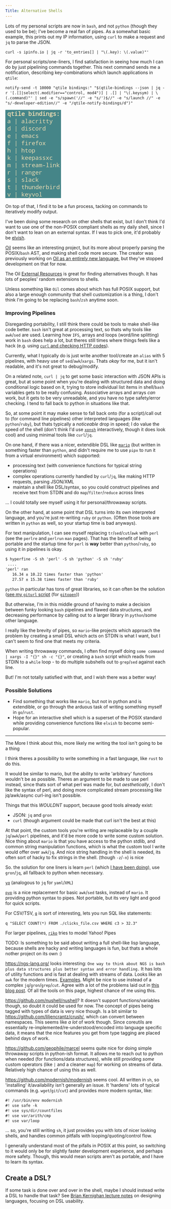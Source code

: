 ```yaml
---
Title: Alternative Shells
---
```


Lots of my personal scripts are now in `bash`, and not `python` (though they used to be be); I've become a real fan of pipes. As a somewhat basic example, this prints out my IP information, using `curl` to make a request and `jq` to parse the JSON.

```
curl -s ipinfo.io | jq -r 'to_entries[] | "\(.key): \(.value)"'
```

For personal scripts/one-liners, I find satisfaction in seeing how much I can do by just pipelining commands together. This next command sends me a notification, describing key-combinations which launch applications in `qtile`:

```
notify-send -t 10000 "qtile bindings:" "$(qtile-bindings --json | jq -r '[.[]|select(.modifier=="control, mod4")] | .[] | "\(.keysym) | \(.command)"' | sed -e "s/spawn('//" -e "s/')$//" -e "s/launch //" -e "s/-developer-edition//" -e "/qtile-notify-bindings/d")"
```

![qtile bindings notification](images/bindings.png)

On top of that, I find it to be a fun process, tacking on commands to iteratively modify output.

I've been doing some research on other shells that exist, but I don't think I'd want to use one of the non-POSIX compliant shells as my daily shell, since I don't want to lean on an external syntax. If I was to pick one, it'd probably be [elvish](https://elv.sh/).

[Oil](https://github.com/oilshell/oil) seems like an interesting project, but its more about properly parsing the POSIX/`bash` AST, and making shell code more secure. The creator was previously working on [Oil as an entirely new language](https://www.oilshell.org/blog/2017/02/05.html), but they've stopped development on that for now.

The Oil [External Resources](https://github.com/oilshell/oil/wiki/ExternalResources) is great for finding alternatives though. It has lots of peoples' random extensions to shells.

Unless something like `Oil` comes about which has full POSIX support, but also a large enough community that shell customization is a thing, I don't think I'm going to be replacing `bash`/`zsh` anytime soon.

### Improving Pipelines

Disregarding portability, I still think there could be tools to make shell-like code better. `bash` isn't great at processing text, so thats why tools like `awk`/`sed` are used. Learning how `IFS`, arrays and loops (word/line splitting) work in `bash` does help a lot, but theres still times where things feels like a hack (e.g. using [`curl` and checking HTTP codes](https://superuser.com/questions/272265/getting-curl-to-output-http-status-code)).

Currently, what I typically do is just write another tool/create an `alias` with 5 pipelines, with heavy use of `sed`/`awk`/`xargs`. Thats _okay_ for me, but it isn't readable, and it's not great to debug/modify.

On a related note, `curl | jq` to get some basic interaction with JSON APIs is great, but at some point when you're dealing with structured data and doing conditional logic based on it, trying to store individual list items in shell/`bash` variables gets to be really confusing. Associative arrays and arrays _can_ work, but it gets to be very unreadable, and you have no type safety/error checking. I tend to fall back to python in situations like that.

So, at some point it may make sense to fall back onto (for a script)/call out to (for command line pipelines) other interpreted languages (like `python`/`ruby`), but thats typically a _noticeable_ drop in speed; I do value the speed of the shell (don't think I'd use [`xonsh`](https://xon.sh/index.html) interactively, though it does look cool) and using minimal tools like `curl`/`jq`.

On one hand, if there was a nicer, extendible DSL like [`mario`](https://github.com/python-mario/mario) (but written in something faster than `python`, and didn't require me to use `pipx` to run it from a virtual environment) which supported:

- processing text (with convenience functions for typical string operations)
- complex operations currently handled by `curl`/`jq`, like making HTTP requests, parsing JSON/XML
- maintain a shell like DSL/syntax, so you could construct pipelines and receive text from STDIN and do `map`/`filter`/`reduce` across lines

... I could totally see myself using it for personal/throwaway scripts.

On the other hand, at some point that DSL turns into its own interpreted language, and you're just re-writing `ruby` or `python`. (Often those tools are written in `python` as well, so your startup time is bad anyways).

For text manipulation, I can see myself replacing `tr`/`sed`/`cut`/`awk` with `perl` (see the `perlre` and `perlrun` `man` pages). That has the benefit of being portable and the startup time for `perl` is **way** better than `python`/`ruby`, so using it in pipelines is okay.

```
$ hyperfine -S sh 'perl' -S sh 'python' -S sh 'ruby'
 ....
'perl' ran
   16.34 ± 10.22 times faster than 'python'
   27.57 ± 15.38 times faster than 'ruby'
```

`python` in particular has tons of great libraries, so it can often be the solution ([see my `giturl` script](https://sean.fish/d/giturl) (for [`gitopen`](https://sean.fish/d/gitopen)))

But otherwise, I'm in this middle ground of having to make a decision between funky looking `bash` pipelines and flawed data structures, and decreasing performance by calling out to a larger library in `python`/some other language.

I really like the brevity of pipes, so `mario`-like projects which approach the problem by creating a small DSL which acts on STDIN is what I want, but I can't seem to find one that meets my criteria.

When writing throwaway commands, I often find myself doing `some command | xargs -I "{}" sh -c "{}"`, or creating a `bash` script which reads from STDIN to a `while` loop - to do multiple subshells out to `grep`/`sed` against each line.

But! I'm not totally satisfied with that, and I wish there was a better way!

### Possible Solutions

- Find something that works like `mario`, but not in python and is extendible, or go through the arduous task of writing something myself in `go`/`rust`.
- Hope for an interactive shell which is a superset of the POSIX standard while providing convenience functions like `elvish` to become semi-popular.

---

The More I think about this, more likely me writing the tool isn't going to be a thing

I think theres a possibility to write something in a fast language, like `rust` to do this.

It would be similar to mario, but the ability to write 'arbitrary' functions wouldn't be as possible. Theres an argument to be made to use perl instead, since thats sort of what perl was made for, but _aesthetically_, I don't like the syntax of perl, and doing more complicated stream processing like jq/awk/async curl-ing isn't possible.

Things that this _WOULDNT_ support, because good tools already exist:

- JSON: `jq` and `gron`
- `curl` (though argument could be made that curl isn't the best at this)

At that point, the custom tools you're writing are replaceable by a couple `jq`/`awk`/`perl` pipelines, and it'd be more code to write some custom solution. Nice thing about `mario` is that you have access to the python stdlib, and common string manipulation functions, which is what the custom tool I write would offer over `awk`/`jq`. And nice string handling in the shell is needed, its often sort of hacky to fix strings in the shell. (though `-z`/`-n`) is nice

So. the solution for one liners is learn `perl` (which [I have been doing](https://github.com/seanbreckenridge/pmark)), use `gron`/`jq`, all fallback to python when necessary.

[`yq`](https://github.com/kislyuk/yq) (analogous to `jq` for `yaml`/`XML`)

[`pyp`](https://github.com/hauntsaninja/pyp) is a nice replacement for basic `awk`/`sed` tasks, instead of `mario`. It providing python syntax to pipes. Not portable, but its very light and good for quick scripts.

For CSV/TSV, [`q`](https://github.com/harelba/q) is sort of interesting, lets you run SQL like statements:

`q "SELECT COUNT(*) FROM ./clicks_file.csv WHERE c3 > 32.3"`

For larger pipelines, [`riko`](https://github.com/nerevu/riko) tries to model Yahoo! Pipes

TODO: Is something to be said about writing a full shell-like lisp language, because shells are hacky and writing languages is fun, but thats a whole nother project on its own :)

<https://ngs-lang.org/> looks interesting: `One way to think about NGS is bash plus data structures plus better syntax and error handling.` It has lots of utility functions and is fast at dealing with streams of data. Looks like an `awk` for the modern times. [Examples](https://ngs-lang.org/doc/latest/man/ngstut.1.html). Might be nice to use instead of a complex `jq`/`gron`/`grep`/`cut`. Agree with a lot of the problems laid out in [this blog post](https://ilya-sher.org/2017/07/07/why-next-generation-shell/). Of all the tools on this page, highest chance of me using this.

<https://github.com/nushell/nushell>? It doesn't support functions/variables though, so doubt it could be used for now. The concept of pipes being tagged with types of data is very nice though. Is a bit similar to <https://github.com/liljencrantz/crush/>, which can convert between namespaces. This seems like _a lot_ of work though. Since coreutils are essentially re-implemented/re-understood/encoded into language specific data, it means that the nice features you get from type tagging are placed behind days of work.

<https://github.com/geophile/marcel> seems quite nice for doing simple throwaway scripts in python-ish format. It allows me to reach out to python when needed (for functions/data structures), while still providing _some_ custom operators (like `|` and a cleaner `map`) for working on streams of data. Relatively high chance of using this as well.

<https://github.com/modernish/modernish> seems cool. All written in `sh`, so 'installing' it/availability isn't generally an issue. It 'hardens' lots of typical commands (e.g. `wget`/`git`/`cut`) and provides more modern syntax, like:

```
#! /usr/bin/env modernish
#! use safe -k
#! use sys/dir/countfiles
#! use var/arith/cmp
#! use var/loop
```

... so, you're still writing `sh`, it just provides you with lots of nicer looking shells, and handles common pitfalls with looping/quoting/control flow.

I generally understand most of the pifalls in POSIX at this point, so switching to it would only be for slightly faster development experience, and perhaps more safety. Though, this would mean scripts aren't as portable, and I have to learn its syntax.

## Create a DSL?

If some task is done over and over in the shell, maybe I should instead write a DSL to handle that task? See [Brian Kernighan lecture notes](/programming/design/kernighan/dsl) on designing languages, focusing on DSL usability.
